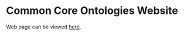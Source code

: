 # Common Core Ontologies Website

Web page can be viewed [here](https://commoncoreontology.github.io/cco-webpage/).
